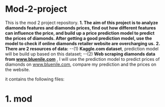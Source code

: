 # Mod-2-project
This is the mod 2 project repository. __1. The aim of this project is to analyze diamonds features and diamonds prices, find out how different features can influence the price, and build up a price prediction model to predict the prices of diamonds. After getting a good prediction model, use the model to check if online diamonds retailer website are overcharging us.__
__2. There are 2 resources of data:__
--(1) __Kaggle.com dataset__, prediction model will be build up based on this dataset; 
--(2) __Web scraping diamonds data from www.bluenile.com__ , I will use the prediction model to predict prices of diamonds on www.bluenile.com, compare my prediction and the prices on the website. 

it contains the following files:

# 1. mod
